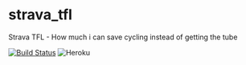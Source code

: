 # strava_tfl

Strava TFL - How much i can save cycling instead of getting the tube

[![Build Status](https://travis-ci.org/macwadu/strava_tfl.svg?branch=master)](https://travis-ci.org/macwadu/strava_tfl) ![Heroku](https://heroku-badge.herokuapp.com/?app=stravatfl&root=healthcheck)


